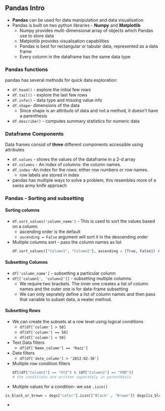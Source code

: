 

## Pandas Intro 

* **Pandas** can be used for data manipulation and data visualisation 
* Pandas is built on two python libraries - **Numpy** and **Matplotlib**
	* Numpy provides multi-dimensional array of objects which Pandas use to store data
	* Matplotlib provides visualisation capabilities
	* Pandas is best for rectangular or tabular data, represented as a data frame 
	* Every column in the dataframe has the same data type

### Pandas functions
 pandas has several methods for quick data exploration:
* `df.head()` - explore the initial few rows 
* `df.tail()` - explore the last few rows
* `df.info()` - data type and missing value info
* `df.shape`- dimensions of the data 
	* Since shape is an attribute of data and not a method, it doesn't have a parenthesis
* `df.describe()` -  computes summary statistics for numeric data

### Dataframe Components
Data frames consist of **three** different components accessible using attributes
* `df.values` - shows the values of the dataframe in a 2-d array
* `df.columns` - An index of columns: the column names.
* `df.index` -An index for the rows: either row numbers or row names.
	* row labels are stored in index
* pandas has multiple ways to solve a problem, this resembles more of a swiss army knife approach

### Pandas - Sorting and subsetting
#### Sorting columns
* `df.sort_values('column_name')` - This is used to sort the values based on a column. 
	* ascending order is the default
	* `ascending = False` argument will sort it in the descending order 
* Multiple columns sort - pass the column names as list 
	 ```py
	 df.sort_values(["Column1", "Column2"], ascending = [True, False]) # specify the direction of sorting for each column
	 ```

#### Subsetting Columns 
* `df['column_name']` - subsetting a particular column
* `df[['column1', 'column2']]` - subsetting multiple columns. 
	* We require two brackets. The inner one creates a list of column names and the outer one is for data-frame subsetting
	* We can only seprately define a list of column names and then pass that variable to subset data, a neater method. 

#### Subsetting Rows
* We can create the subsets at a row level using logical conditions
	* `df[df['column'] > 50]`
	* `df[df['column'] == 50]`
	* `df[df['column'] < 50]` 
* Text Data filters
	* `df[df['Name_column'] == 'Razz']`
* Date filters
	* `df[df['date_column'] > '2012-02-30']`
* Multiple row condition filters
	 ```py
	 df[(df["Column1"] == "XYZ") & (df["Column2"] == "PQR")] 
	 # the conditions are written separately in parenthesis
	 ```
 * Multiple values for a condition- we use  `.isin()` 
```py
is_black_or_brown = dogs["color"].isin(["Black" , "Brown"]) dogs[is_black_or_brown]
```
 * 

	
